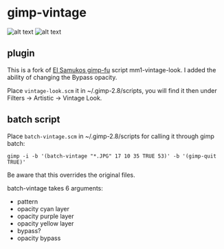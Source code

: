 # gimp-vintage

![alt text](https://github.com/mobody/gimp-vintage/master/orig.jpg "original image")
![alt text](https://github.com/mobody/gimp-vintage/master/vint.jpg "filter applied image")
## plugin

This is a fork of [El Samukos gimp-fu](https://sites.google.com/site/elsamuko/gimp/vintage) script mm1-vintage-look. I added the ability of changing the Bypass opacity.

Place `vintage-look.scm` it in ~/.gimp-2.8/scripts, you will find it then under Filters -> Artistic -> Vintage Look. 

## batch script

Place `batch-vintage.scm` in ~/.gimp-2.8/scripts for calling it through gimp batch:
```
gimp -i -b '(batch-vintage "*.JPG" 17 10 35 TRUE 53)' -b '(gimp-quit TRUE)'
```
Be aware that this overrides the original files.

batch-vintage takes 6 arguments:

+ pattern
+ opacity cyan layer
+ opacity purple layer
+ opacity yellow layer
+ bypass?
+ opacity bypass